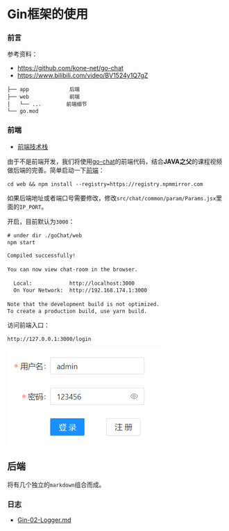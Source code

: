 # Gin框架的使用



### 前言

参考资料：

- https://github.com/kone-net/go-chat
- https://www.bilibili.com/video/BV1524y1Q7gZ

```shell
├── app				后端
├── web				前端
│   └── ...		   前端细节 
└── go.mod
```



### 前端

- [前端技术栈](https://github.com/kone-net/go-chat#%E5%89%8D%E7%AB%AF)

由于不是前端开发，我们将使用[go-chat](https://github.com/kone-net/go-chat)的前端代码，结合**JAVA之父**的课程视频做后端的完善。简单启动一下[前端](https://github.com/kone-net/go-chat-web)：

```shell
cd web && npm install --registry=https://registry.npmmirror.com
```

如果后端地址或者端口号需要修改，修改`src/chat/common/param/Params.jsx`里面的`IP_PORT`。

开启，目前默认为`3000`：

```shell
# under dir ./goChat/web
npm start
```

```shell
Compiled successfully!                           
                                                 
You can now view chat-room in the browser.       
                                                 
  Local:            http://localhost:3000        
  On Your Network:  http://192.168.174.1:3000    
                                                 
Note that the development build is not optimized.
To create a production build, use yarn build.    
```

访问前端入口：

```http
http://127.0.0.1:3000/login
```

![image-20230301152543192](../Images/gin-usage-login.png)



## 后端

将有几个独立的`markdown`组合而成。



### 日志

- [Gin-02-Logger.md](./Gin-02-Logger.md)



